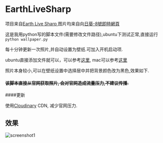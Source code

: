# EarthLiveSharp
项目来自[Earth Live Sharp ](https://github.com/bitdust/EarthLiveSharp)
图片均来自向[日葵-8號即時網頁](http://himawari8.nict.go.jp/)

这是我用python写的脚本文件(需要修改文件路径),ubuntu下测试正常,直接运行`python wallpaper.py`

每十分钟更新一次照片,并自动设置为壁纸.可加入开机启动项.

ubuntu直接添加文件就可以，可以参考[这里](http://jingyan.baidu.com/article/7c6fb428632c3980642c90ce.html),  mac可以参考[这里](http://stackoverflow.com/questions/6442364/running-script-upon-login-mac)

照片本身较小,可以在壁纸设置中选择居中并把背景颜色改为黑色,效果如下.

#### ~~该脚本直接从官网获取照片, 会对官网造成流量压力,不建议传播.~~ 

####更新

使用[Cloudinary](https://cloudinary.com) CDN, 减少官网压力.

## 效果
![screenshot1](https://github.com/xyangk/EarthLiveSharp/blob/master/demo/demo.png)
